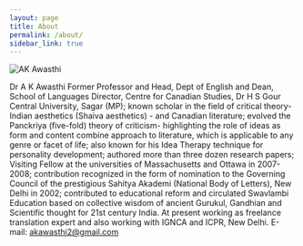 ```yaml
---
layout: page
title: About
permalink: /about/
sidebar_link: true
---
```

![AK Awasthi](me.jpg "ME")

Dr A K Awasthi 
Former Professor and Head, Dept of English and Dean, School of Languages Director, Centre for Canadian Studies, Dr H S Gour Central University, Sagar (MP); known scholar in the field of critical theory- Indian aesthetics (Shaiva aesthetics) - and Canadian literature; evolved the Panckriya (five-fold) theory of criticism- highlighting the role of ideas as form and content combine approach to literature, which is applicable to any genre or facet of life; also known for his Idea Therapy technique for personality development; authored more than three dozen research papers; Visiting Fellow at the universities of Massachusetts and Ottawa in 2007-2008; contribution recognized in the form of nomination to the Governing Council of the prestigious Sahitya Akademi (National Body of Letters), New Delhi in 2002; contributed to educational reform and circulated Swavlambi Education based on collective wisdom of ancient Gurukul, Gandhian and Scientific thought for 21st century India. At present working as freelance translation expert and also working with IGNCA and ICPR, New Delhi.  E-mail: akawasthi2@gmail.com 


